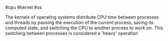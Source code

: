 #cpu #kernel #os

The kernels of operating systems distribute CPU time between processes and threads by pausing the execution of the current process, saving its computed state, and switching the CPU to another process to work on. This switching between processes is considered a 'heavy' operation